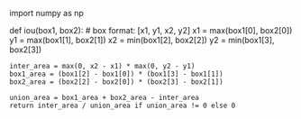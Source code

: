 import numpy as np

def iou(box1, box2):
    # box format: [x1, y1, x2, y2]
    x1 = max(box1[0], box2[0])
    y1 = max(box1[1], box2[1])
    x2 = min(box1[2], box2[2])
    y2 = min(box1[3], box2[3])

    inter_area = max(0, x2 - x1) * max(0, y2 - y1)
    box1_area = (box1[2] - box1[0]) * (box1[3] - box1[1])
    box2_area = (box2[2] - box2[0]) * (box2[3] - box2[1])

    union_area = box1_area + box2_area - inter_area
    return inter_area / union_area if union_area != 0 else 0
